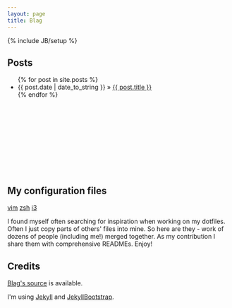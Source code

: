 ```yaml
---
layout: page
title: Blag
---
```

{% include JB/setup %}

## Posts

<ul class="posts">
  {% for post in site.posts %}
    <li><span>{{ post.date | date_to_string }}</span> &raquo; <a href="{{ BASE_PATH }}{{ post.url }}">{{ post.title }}</a></li>
  {% endfor %}
</ul>

<br/>
<br/>
<br/>
<br/>
<br/>
<br/>
<br/>
<br/>
<br/>


## My configuration files
[vim](https://github.com/ivyl/vim-config)
[zsh](https://github.com/ivyl/zsh-config)
[i3](https://github.com/ivyl/i3-config)

I found myself often searching for inspiration when working on my dotfiles.
Often I just copy parts of others' files into mine. So here are they - work of
dozens of people (including me!) merged together. As my contribution I share
them with comprehensive READMEs. Enjoy!

## Credits
[Blag's source](https://github.com/ivyl/ivyl.github.com) is available.

I'm using [Jekyll](https://github.com/mojombo/jekyll) and [JekyllBootstrap](http://jekyllbootstrap.com/).

